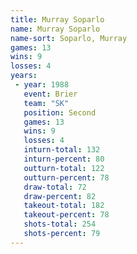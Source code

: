 ```yaml
---
title: Murray Soparlo
name: Murray Soparlo
name-sort: Soparlo, Murray
games: 13
wins: 9
losses: 4
years:
 - year: 1988
   event: Brier
   team: "SK"
   position: Second
   games: 13
   wins: 9
   losses: 4
   inturn-total: 132
   inturn-percent: 80
   outturn-total: 122
   outturn-percent: 78
   draw-total: 72
   draw-percent: 82
   takeout-total: 182
   takeout-percent: 78
   shots-total: 254
   shots-percent: 79
---
```

